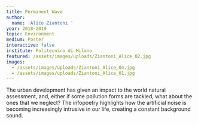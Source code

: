 ```yaml
---
title: Permanent Wave
author:
  name: 'Alice Ziantoni '
year: 2018-2019
topic: Environment
medium: Poster
interactive: false
institute: Politecnico di Milano
featured: /assets/images/uploads/Ziantoni_Alice_02.jpg
images:
  - /assets/images/uploads/Ziantoni_Alice_04.jpg
  - /assets/images/uploads/Ziantoni_Alice_01.jpg
---
```

The urban development has given an impact to the world natural assessment, and, either if some pollution forms are tackled, what about the ones that we neglect? The infopoetry highlights how the artificial noise is becoming increasingly intrusive in our life, creating a constant background sound.
